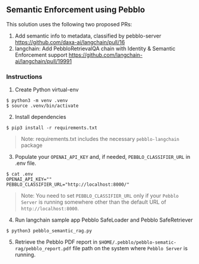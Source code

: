 ## Semantic Enforcement using Pebblo

This solution uses the following two proposed PRs:

1. Add semantic info to metadata, classified by pebblo-server
   https://github.com/daxa-ai/langchain/pull/16
2. langchain: Add PebbloRetrievalQA chain with Identity & Semantic Enforcement support
   https://github.com/langchain-ai/langchain/pull/19991

### Instructions

1. Create Python virtual-env

```console
$ python3 -m venv .venv
$ source .venv/bin/activate
```

2. Install dependencies

```console
$ pip3 install -r requirements.txt
```

> Note: requirements.txt includes the necessary `pebblo-langchain` package

3. Populate your `OPENAI_API_KEY` and, if needed, `PEBBLO_CLASSIFIER_URL` in .env file.

```console
$ cat .env
OPENAI_API_KEY=""
PEBBLO_CLASSIFIER_URL="http://localhost:8000/"
```

> Note: You need to set `PEBBLO_CLASSIFIER_URL` only if your `Pebblo Server` is running somewhere other than the default URL of `http://localhost:8000`.

4. Run langchain sample app Pebblo SafeLoader and Pebblo SafeRetriever

```console
$ python3 pebblo_semantic_rag.py
```

5. Retrieve the Pebblo PDF report in `$HOME/.pebblo/pebblo-sematic-rag/pebblo_report.pdf` file path on the system where `Pebblo Server` is running.
